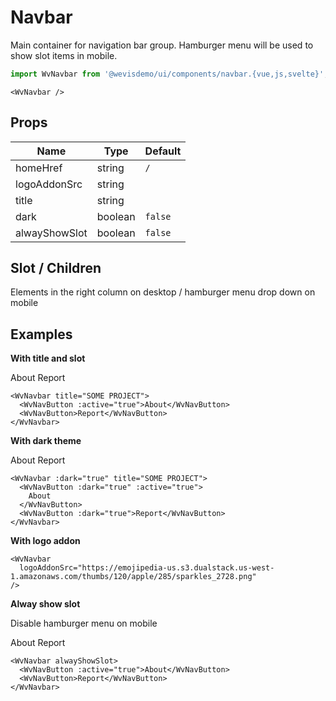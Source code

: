 # Navbar

Main container for navigation bar group. Hamburger menu will be used to show slot items in mobile.

<WvNavbar />

```js
import WvNavbar from '@wevisdemo/ui/components/navbar.{vue,js,svelte}';
```

```vue
<WvNavbar />
```

## Props

| Name          | Type    | Default |
| ------------- | ------- | ------- |
| homeHref      | string  | `/`     |
| logoAddonSrc  | string  |         |
| title         | string  |         |
| dark          | boolean | `false` |
| alwayShowSlot | boolean | `false` |

## Slot / Children

Elements in the right column on desktop / hamburger menu drop down on mobile

## Examples

**With title and slot**

<WvNavbar title="SOME PROJECT">
  <WvNavButton :active="true">About</WvNavButton>
  <WvNavButton>Report</WvNavButton>
</WvNavbar>

```vue
<WvNavbar title="SOME PROJECT">
  <WvNavButton :active="true">About</WvNavButton>
  <WvNavButton>Report</WvNavButton>
</WvNavbar>
```

**With dark theme**

<WvNavbar :dark="true" title="SOME PROJECT">
  <WvNavButton :dark="true" :active="true">About</WvNavButton>
  <WvNavButton :dark="true">Report</WvNavButton>
</WvNavbar>

```vue
<WvNavbar :dark="true" title="SOME PROJECT">
  <WvNavButton :dark="true" :active="true">
    About
  </WvNavButton>
  <WvNavButton :dark="true">Report</WvNavButton>
</WvNavbar>
```

**With logo addon**

<WvNavbar logoAddonSrc="https://emojipedia-us.s3.dualstack.us-west-1.amazonaws.com/thumbs/120/apple/285/sparkles_2728.png" />

```vue
<WvNavbar
  logoAddonSrc="https://emojipedia-us.s3.dualstack.us-west-1.amazonaws.com/thumbs/120/apple/285/sparkles_2728.png"
/>
```

**Alway show slot**

Disable hamburger menu on mobile

<WvNavbar alwayShowSlot>
  <WvNavButton :active="true">About</WvNavButton>
  <WvNavButton>Report</WvNavButton>
</WvNavbar>

```vue
<WvNavbar alwayShowSlot>
  <WvNavButton :active="true">About</WvNavButton>
  <WvNavButton>Report</WvNavButton>
</WvNavbar>
```
